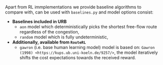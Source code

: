 Apart from RL immplementations we provide baseline algorithms to compare with, can be used with ```baselines.py``` and model options consist:
* **Baselines included in URB**
    * ```aon``` model which deterministically picks the shortest free-flow route regardless of the congestion,
    * ```random``` model which is fully undeterministic,
* **Additionally, available from `RouteRL`**
    * ```gawron``` (i.e. base human learning model) model is based on: `Gawron (1998) <https://kups.ub.uni-koeln.de/9257/>`, the model iteratively shifts the cost expectations towards the received reward.
